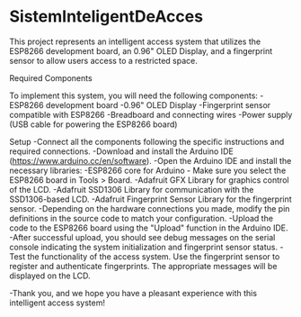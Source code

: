 # SistemInteligentDeAcces
This project represents an intelligent access system that utilizes the ESP8266 development board, an 0.96" OLED Display, and a fingerprint sensor to allow users access to a restricted space. <cd>

Required Components

To implement this system, you will need the following components:
-ESP8266 development board
-0.96" OLED Display
-Fingerprint sensor compatible with ESP8266
-Breadboard and connecting wires
-Power supply (USB cable for powering the ESP8266 board)

Setup
-Connect all the components following the specific instructions and required connections.
-Download and install the Arduino IDE (https://www.arduino.cc/en/software).
-Open the Arduino IDE and install the necessary libraries:
  -ESP8266 core for Arduino - Make sure you select the ESP8266 board in Tools > Board.
  -Adafruit GFX Library for graphics control of the LCD.
  -Adafruit SSD1306 Library for communication with the SSD1306-based LCD.
  -Adafruit Fingerprint Sensor Library for the fingerprint sensor.
-Depending on the hardware connections you made, modify the pin definitions in the source code to match your configuration.
-Upload the code to the ESP8266 board using the "Upload" function in the Arduino IDE.
-After successful upload, you should see debug messages on the serial console indicating the system initialization and fingerprint sensor status.
-Test the functionality of the access system. Use the fingerprint sensor to register and authenticate fingerprints. The appropriate messages will be displayed on the LCD.

-Thank you, and we hope you have a pleasant experience with this intelligent access system!
